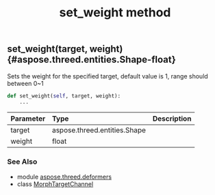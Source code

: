 ﻿---
title: set_weight method
second_title: Aspose.3D for Python via .NET API References
description: 
type: docs
weight: 70
url: /python-net/aspose.threed.deformers/morphtargetchannel/set_weight/
is_root: false
---

## set_weight(target, weight) {#aspose.threed.entities.Shape-float}

Sets the weight for the specified target, default value is 1, range should between 0~1



```python
def set_weight(self, target, weight):
    ...
```


| Parameter | Type | Description |
| :- | :- | :- |
| target | aspose.threed.entities.Shape |  |
| weight | float |  |



### See Also
* module [aspose.threed.deformers](../../)
* class [MorphTargetChannel](/3d/python-net/aspose.threed.deformers/morphtargetchannel)
